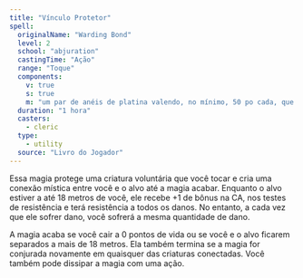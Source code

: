 ```yaml
---
title: "Vínculo Protetor"
spell:
  originalName: "Warding Bond"
  level: 2
  school: "abjuration"
  castingTime: "Ação"
  range: "Toque"
  components:
    v: true
    s: true
    m: "um par de anéis de platina valendo, no mínimo, 50 po cada, que você e o alvo devem usar pela duração"
  duration: "1 hora"
  casters:
    - cleric
  type:
    - utility
  source: "Livro do Jogador"
---
```


Essa magia protege uma criatura voluntária que você tocar e cria uma conexão mística entre você e o alvo até a magia acabar. Enquanto o alvo estiver a até 18 metros de você, ele recebe +1 de bônus na CA, nos testes de resistência e terá resistência a todos os danos. No entanto, a cada vez que ele sofrer dano, você sofrerá a mesma quantidade de dano.

A magia acaba se você cair a 0 pontos de vida ou se você e o alvo ficarem separados a mais de 18 metros. Ela também termina se a magia for conjurada novamente em quaisquer das criaturas conectadas. Você também pode dissipar a magia com uma ação.
